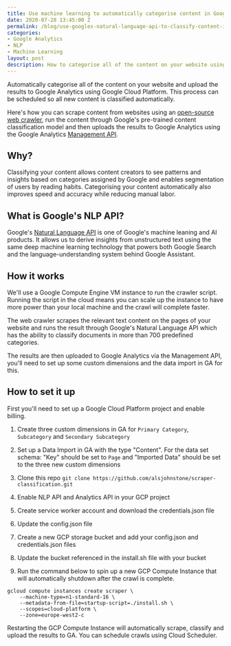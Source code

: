 ```yaml
---
title: Use machine learning to automatically categorise content in Google Analytics
date: 2020-07-28 13:45:00 Z
permalink: /blog/use-googles-natural-language-api-to-classify-content-in-google-analytics
categories:
- Google Analytics
- NLP
- Machine Learning
layout: post
description: How to categorise all of the content on your website using machine learning and upload the results to Google Analytics using Google Cloud Platform.
---
```


Automatically categorise all of the content on your website and upload the results to Google Analytics using Google Cloud Platform. This process can be scheduled so all new content is classified automatically.

<amp-img src="/assets/images/nlp-ga.jpg" width="1280" height="720" layout="responsive"></amp-img>

Here's how you can scrape content from websites using an [open-source web crawler](https://github.com/yujiosaka/headless-chrome-crawler), run the content through Google's pre-trained content classification model and then uploads the results to Google Analytics using the Google Analytics [Management API](https://developers.google.com/analytics/devguides/config/mgmt/v3). 

## Why?

Classifying your content allows content creators to see patterns and insights based on categories assigned by Google and enables segmentation of users by reading habits. Categorising your content automatically also improves speed and accuracy while reducing manual labor.

## What is Google's NLP API?

Google's [Natural Language API](https://cloud.google.com/natural-language) is one of Google's machine leaning and AI products. It allows us to derive insights from unstructured text using the same deep machine learning technology that powers both Google Search and the language-understanding system behind Google Assistant.

## How it works

We'll use a Google Compute Engine VM instance to run the crawler script. Running the script in the cloud means you can scale up the instance to have more power than your local machine and the crawl will complete faster.

<amp-img src="/assets/images/scraper-vm.png" width="2386" height="654" layout="responsive"></amp-img>

The web crawler scrapes the relevant text content on the pages of your website and runs the result through Google's Natural Language API which has the ability to classify documents in more than 700 predefined categories.

The results are then uploaded to Google Analytics via the Management API, you'll need to set up some custom dimensions and the data import in GA for this.

## How to set it up

First you'll need to set up a Google Cloud Platform project and enable billing.

1) Create three custom dimensions in GA for `Primary Category`, `Subcategory` and `Secondary Subcategory`

2) Set up a Data Import in GA with the type "Content". For the data set schema: "Key" should be set to `Page` and "Imported Data" should be set to the three new custom dimensions

3) Clone this repo `git clone https://github.com/alsjohnstone/scraper-classification.git`

4) Enable NLP API and Analytics API in your GCP project

5) Create service worker account and download the credentials.json file

6) Update the config.json file

7) Create a new GCP storage bucket and add your config.json and credentials.json files

8) Update the bucket referenced in the install.sh file with your bucket

9) Run the command below to spin up a new GCP Compute Instance that will automatically shutdown after the crawl is complete.

```
gcloud compute instances create scraper \
    --machine-type=n1-standard-16 \
    --metadata-from-file=startup-script=./install.sh \
    --scopes=cloud-platform \
    --zone=europe-west2-c
```

Restarting the GCP Compute Instance will automatically scrape, classify and upload the results to GA. You can schedule crawls using Cloud Scheduler.

